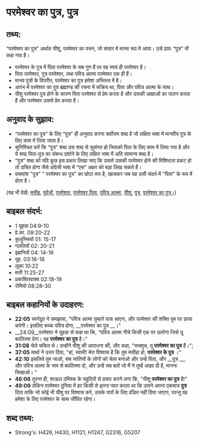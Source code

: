 # परमेश्वर का पुत्र, पुत्र #

## तथ्य: ##

“परमेश्वर का पुत्र” अर्थात यीशु, परमेश्वर का वचन, जो संसार में मानव रूप में आया। उसे प्रायः “पुत्र” भी कहा गया है।

* परमेश्वर के पुत्र में पिता परमेश्वर के सब गुण हैं पर वह स्वयं ही परमेश्वर है।
* पिता परमेश्वर, पुत्र परमेश्वर, तथा पवित्र आत्मा परमेश्वर एक ही हैं।
* मानव पुत्रों के विपरीत, परमेश्वर का पुत्र हमेशा अस्तित्व में है।
* आरंभ में परमेश्वर का पुत्र ब्रह्माण्ड की रचना में सक्रिय था, पिता और पवित्र आत्मा के साथ।
* यीशु परमेश्वर पुत्र होने के कारण पिता परमेश्वर से प्रेम करता है और उसकी आज्ञाओं का पालन करता है और परमेश्वर उससे प्रेम करता है।

## अनुवाद के सुझाव: ##

* “परमेश्वर का पुत्र” के लिए “पुत्र” ही अनुवाद करना सर्वोत्तम शब्द है जो लक्षित भाषा में मानवीय पुत्र के लिए काम में लिया जाता है।
* सुनिश्चित करें कि “पुत्र” शब्द उस शब्द से सुसंगत हो जिसको पिता के लिए काम में लिया गया है और ये शब्द पिता-पुत्र का संबन्ध दर्शाने के लिए लक्षित भाषा में अति सामान्य शब्द है।
* “पुत्र” शब्द को यदि कुछ इस प्रकार लिखा जाए कि उससे उसकी परमेश्वर होने की विशिष्टता प्रकट हो तो उचित होगा जैसे अंग्रेजी भाषा में “एस” अक्षर को बड़ा लिख सकते हैं।
* वाक्यांश "पुत्र" " परमेश्वर का पुत्र" का छोटा रूप है, खासकर जब यह उसी संदर्भ में "पिता" के रूप में होता है।

(यह भी देखें: [मसीह](../christ.md), [पूर्वजों](../father.md), [परमेश्वर](../god.md), [परमेश्वर पिता](../godthefather.md), [पवित्र आत्मा](../holyspirit.md), [यीशु](../jesus.md), [पुत्र](../son.md), [परमेश्वर का पुत्र।](../sonsofgod.md))

## बाइबल संदर्भ: ##

* 1 यूहन्ना 04:9-10
* प्रे.का. 09:20-22
* कुलुस्सियों 01: 15-17
* गलतियों 02: 20-21
* इब्रानियों 04: 14-16
* यूह. 03:16-18
* लूका 10:22
* मत्ती 11:25-27
* प्रकाशितवाक्य 02:18-19
* रोमियो 08:28-30

## बाइबल कहानियों के उदाहरण: ##

* __22:05__ स्वर्गदूत ने समझाया, "पवित्र आत्मा तुम्हारे पास आएगा, और परमेश्वर की शक्ति तुम पर छाया करेगी। इसलिए बच्चा पवित्र होगा, __परमेश्वर का पुत्र __।"
* __24:09__परमेश्वर ने यूहन्ना से कहा था कि, “पवित्र आत्मा नीचे किसी एक पर उतरेगा जिसे तू बपतिस्मा देगा। वह __परमेश्वर का पुत्र__ है।"
* __31:08__ चेले चकित थे। उन्होंने यीशु की आराधना की, और कहा, "सचमुच, तू __परमेश्वर का पुत्र__ हैं।";
* __37:05__ मार्था ने उत्तर दिया, "हां, स्वामी! मेरा विश्वास है कि तुम  मसीहा हो,  __परमेश्वर के पुत्र__ ।"
* __42:10__ इसलिये तुम जाओ, सब जातियों के लोगों को चेला बनाओ और उन्हें पिता, और __पुत्र __, और पवित्र आत्मा के नाम से बपतिस्मा दो, और उन्हें सब बातें जो मैं ने तुम्हें आज्ञा दी है, मानना सिखाओ। "
* __46:06__ तुरन्त ही, शाऊल दमिश्क के यहूदियों से प्रचार करने लगा कि, "यीशु __परमेश्वर का पुत्र__ है!"
* __49:09__ लेकिन परमेश्वर दुनिया में हर किसी से इतना प्यार करता था कि उसने अपना एकमात्र __पुत्र__ दिया ताकि जो कोई भी यीशु पर विश्वास करे, उसके पापों के लिए दंडित नहीं दिया जाएगा, परन्तु वह हमेशा के लिए परमेश्वर के साथ जीवित रहेगा।

## शब्द तथ्य: ##

* Strong's: H426, H430, H1121, H1247, G2316, G5207
